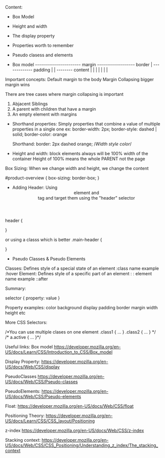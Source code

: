 Content:
- Box Model
- Height and width
- The display property
- Properties worth to remember
- Pseudo clasess and elements

- Box model
----------------------- margin
------------------- border    |
------------- padding    |    |
-------- content    |    |    |
               |    |    |    | 

Important concepts:
Default margin to the body
Margin Collapsing
    bigger margin wins

There are tree cases where margin collapsing is important
1. Abjacent Siblings
2. A parent with children that have a margin
3. An empty element with margins


- Shorthand properties:
Simply properties that combine a value of multiple properties in a single one
ex:
    border-width: 2px;
    border-style: dashed | solid;
    border-color: orange

    Shorthand:
    border: 2px dashed orange;      /*Width style color*/


- Height and width:
block elements always will be 100% width of the container
Height of 100% means the whole PARENT not the page 

Box Sizing:
When we change width and height, we change the content

#product-overview {
    box-sizing: border-box;
}

- Adding Header:
Using <header> element and <nav> tag
and target them using the "header" selector

header {

}

or using a classs which is better
.main-header {

}


- Pseudo Classes & Pseudo Elements

Classes: Defines style of a special state of an element     :class name example :hover
Element: Defines style of a specific part of an element     : : element name example     ::after

Summary:

selector {
    property: value
}

Property examples:
    color
    background
    display
    padding
    border
    margin
    width
    height
    etc

More CSS Selectors:

<div class="class1 class2"></div> /*You can use multiple clases on one element  .class1 { ... } .class2 { ... } */
<a href="#" class="active"></a> /* a.active { ... }*/


Useful links:
Box model
https://developer.mozilla.org/en-US/docs/Learn/CSS/Introduction_to_CSS/Box_model

Display Property:
https://developer.mozilla.org/en-US/docs/Web/CSS/display

PseudoClasses
https://developer.mozilla.org/en-US/docs/Web/CSS/Pseudo-classes

PseudoElements:
https://developer.mozilla.org/en-US/docs/Web/CSS/Pseudo-elements

Float:
https://developer.mozilla.org/en-US/docs/Web/CSS/float

Positioning Theory:
 https://developer.mozilla.org/en-US/docs/Learn/CSS/CSS_layout/Positioning

z-index
https://developer.mozilla.org/en-US/docs/Web/CSS/z-index

Stacking context:
https://developer.mozilla.org/en-US/docs/Web/CSS/CSS_Positioning/Understanding_z_index/The_stacking_context